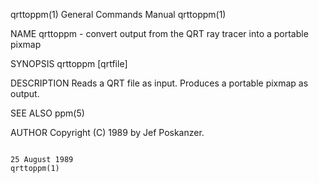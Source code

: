 qrttoppm(1)                                                                              General Commands Manual                                                                              qrttoppm(1)

NAME
       qrttoppm - convert output from the QRT ray tracer into a portable pixmap

SYNOPSIS
       qrttoppm [qrtfile]

DESCRIPTION
       Reads a QRT file as input.  Produces a portable pixmap as output.

SEE ALSO
       ppm(5)

AUTHOR
       Copyright (C) 1989 by Jef Poskanzer.

                                                                                              25 August 1989                                                                                  qrttoppm(1)
